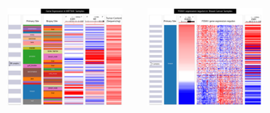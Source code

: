 <a href="/?bookmark=e153c70f64f755313f2b5ea313305460"><img src="https://github.com/ucscXena/cohortMetaData/raw/master/cohort_MET500 (expression centric)/MET500_1.png" width="45%">
<a href="/?bookmark=4759b7a101c102633064fee8d5d278d2"><img src="https://github.com/ucscXena/cohortMetaData/raw/master/cohort_MET500 (expression centric)/MET500_2.png" align="right" width="45%">
